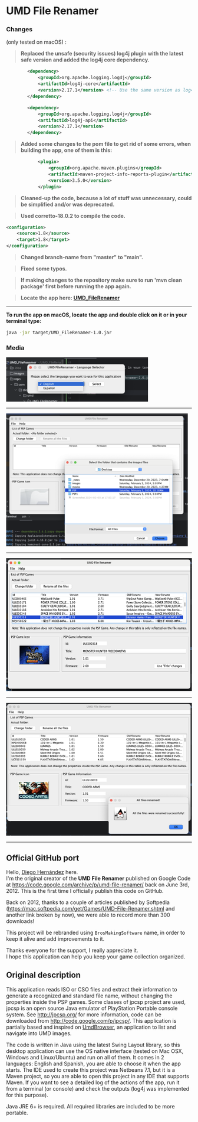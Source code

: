 # UMD File Renamer

### Changes 
(only tested on macOS)          :
> **Replaced the unsafe (security issues) log4j plugin with the latest safe version and added the log4j core dependency.**                 
```xml
        <dependency>
            <groupId>org.apache.logging.log4j</groupId>
            <artifactId>log4j-core</artifactId>
            <version>2.17.1</version> <!-- Use the same version as log4j-api -->
        </dependency>
```
```xml
        <dependency>
            <groupId>org.apache.logging.log4j</groupId>
            <artifactId>log4j-api</artifactId>
            <version>2.17.1</version>
        </dependency>
```

> **Added some changes to the pom file to get rid of some errors, when building the app, one of them is this:**           
```xml
            <plugin>
                <groupId>org.apache.maven.plugins</groupId>
                <artifactId>maven-project-info-reports-plugin</artifactId>
                <version>3.5.0</version>
            </plugin>
```
> **Cleaned-up the code, because a lot of stuff was unnecessary, could be simplified and/or was deprecated.**   

> **Used corretto-18.0.2 to compile the code.**                  

```xml
<configuration>
    <source>1.8</source>
    <target>1.8</target>
</configuration>
```

> **Changed branch-name from "master" to "main".**                          

> **Fixed some typos.**                 

> **If making changes to the repository make sure to run 'mvn clean package' first before running the app again.**              

> **Locate the app here: [UMD_FileRenamer](./target)**                

---


**To run the app on macOS, locate the app and double click on it or in your terminal type:**
```bash
java -jar target/UMD_FileRenamer-1.0.jar
```

### Media

<img alt="IMG01.png" height="120" src="images/IMG01.png"/>

---

<img alt="IMG02.png" height="360" src="images/IMG02.png"/>                      

---

<img alt="IMG03.png" height="360" src="images/IMG03.png"/>                      

---

<img alt="IMG04.png" height="360" src="images/IMG04.png"/>                  

---

## Official GitHub port
Hello, [Diego Hernández](https://github.com/iampeluca) here.  
I'm the original creator of the **UMD File Renamer** published on Google Code at https://code.google.com/archive/p/umd-file-renamer/ back on June 3rd, 2012. This is the first time I officially publish this code on GitHub.

Back on 2012, thanks to a couple of articles published by Softpedia (https://mac.softpedia.com/get/Games/UMD-File-Renamer.shtml and another link broken by now), we were able to record more than 300 downloads!

This project will be rebranded using `BrosMakingSoftware` name, in order to keep it alive and add improvements to it.

Thanks everyone for the support, I really appreciate it.  
I hope this application can help you keep your game collection organized.

## Original description
This application reads ISO or CSO files and extract their information to generate a recognized and standard file name, without changing the properties inside the PSP games. Some classes of jpcsp project are used, jpcsp is an open source Java emulator of PlayStation Portable console system. See http://jpcsp.org/ for more information, code can be downloaded from http://code.google.com/p/jpcsp/. This application is partially based and inspired on [UmdBrowser](http://code.google.com/p/jumdbrowser/), an application to list and navigate into UMD images.

The code is written in Java using the latest Swing Layout library, so this desktop application can use the OS native interface (tested on Mac OSX, Windows and Linux/Ubuntu) and run on all of them. It comes in 2 languages: English and Spanish, you are able to choose it when the app starts. The IDE used to create this project was Netbeans 7.1, but it is a Maven project, so you are able to open this project in any IDE that supports Maven. If you want to see a detailed log of the actions of the app, run it from a terminal (or console) and check the outputs (log4j was implemented for this purpose).

Java JRE 6+ is required. All required libraries are included to be more portable.
